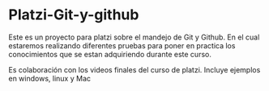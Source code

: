 # Platzi-Git-y-github

Este es un proyecto para platzi sobre el mandejo de Git y Github. 
En el cual estaremos realizando diferentes pruebas para poner en practica los conocimientos que se estan adquiriendo durante este curso.

Es colaboración con los videos finales del curso de platzi.
 Incluye ejemplos en windows, linux y Mac